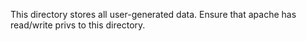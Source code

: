 This directory stores all user-generated data.  Ensure that apache has read/write privs to this directory.
